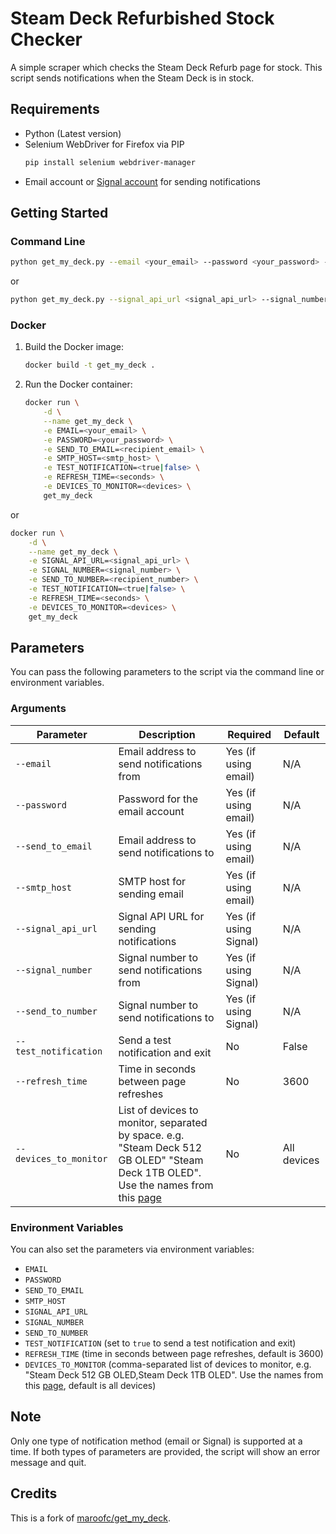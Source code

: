 # Steam Deck Refurbished Stock Checker

A simple scraper which checks the Steam Deck Refurb page for stock. This script sends notifications when the Steam Deck is in stock.

## Requirements

- Python (Latest version)
- Selenium WebDriver for Firefox via PIP
  ```sh
  pip install selenium webdriver-manager
  ```
- Email account or [Signal account](https://github.com/bbernhard/signal-cli-rest-api) for sending notifications

## Getting Started

### Command Line

```sh
python get_my_deck.py --email <your_email> --password <your_password> --send_to_email <recipient_email> --smtp_host <smtp_host> [--test_notification] [--refresh_time <seconds>]
```
or
```sh
python get_my_deck.py --signal_api_url <signal_api_url> --signal_number <signal_number> --send_to_number <recipient_number> [--test_notification] [--refresh_time <seconds>]
```

### Docker

1. Build the Docker image:
   ```sh
   docker build -t get_my_deck .
   ```
2. Run the Docker container:
   ```sh
   docker run \
       -d \
       --name get_my_deck \
       -e EMAIL=<your_email> \
       -e PASSWORD=<your_password> \
       -e SEND_TO_EMAIL=<recipient_email> \
       -e SMTP_HOST=<smtp_host> \
       -e TEST_NOTIFICATION=<true|false> \
       -e REFRESH_TIME=<seconds> \
       -e DEVICES_TO_MONITOR=<devices> \
       get_my_deck
   ```
or
   ```sh
   docker run \
       -d \
       --name get_my_deck \
       -e SIGNAL_API_URL=<signal_api_url> \
       -e SIGNAL_NUMBER=<signal_number> \
       -e SEND_TO_NUMBER=<recipient_number> \
       -e TEST_NOTIFICATION=<true|false> \
       -e REFRESH_TIME=<seconds> \
       -e DEVICES_TO_MONITOR=<devices> \
       get_my_deck
   ```

## Parameters

You can pass the following parameters to the script via the command line or environment variables.

### Arguments

| Parameter             | Description                                      | Required | Default |
|-----------------------|--------------------------------------------------|----------|---------|
| `--email`             | Email address to send notifications from         | Yes (if using email) | N/A     |
| `--password`          | Password for the email account                   | Yes (if using email) | N/A     |
| `--send_to_email`     | Email address to send notifications to           | Yes (if using email) | N/A     |
| `--smtp_host`         | SMTP host for sending email                      | Yes (if using email) | N/A     |
| `--signal_api_url`    | Signal API URL for sending notifications         | Yes (if using Signal) | N/A     |
| `--signal_number`     | Signal number to send notifications from         | Yes (if using Signal) | N/A     |
| `--send_to_number`    | Signal number to send notifications to           | Yes (if using Signal) | N/A     |
| `--test_notification` | Send a test notification and exit                | No       | False   |
| `--refresh_time`      | Time in seconds between page refreshes           | No       | 3600    |
| `--devices_to_monitor`| List of devices to monitor, separated by space. e.g. "Steam Deck 512 GB OLED" "Steam Deck 1TB OLED". Use the names from this [page](https://store.steampowered.com/sale/steamdeckrefurbished/) | No       | All devices |

### Environment Variables

You can also set the parameters via environment variables:

- `EMAIL`
- `PASSWORD`
- `SEND_TO_EMAIL`
- `SMTP_HOST`
- `SIGNAL_API_URL`
- `SIGNAL_NUMBER`
- `SEND_TO_NUMBER`
- `TEST_NOTIFICATION` (set to `true` to send a test notification and exit)
- `REFRESH_TIME` (time in seconds between page refreshes, default is 3600)
- `DEVICES_TO_MONITOR` (comma-separated list of devices to monitor, e.g. "Steam Deck 512 GB OLED,Steam Deck 1TB OLED". Use the names from this [page](https://store.steampowered.com/sale/steamdeckrefurbished/), default is all devices)

## Note

Only one type of notification method (email or Signal) is supported at a time. If both types of parameters are provided, the script will show an error message and quit.

## Credits

This is a fork of [maroofc/get_my_deck](https://github.com/maroofc/get_my_deck).
